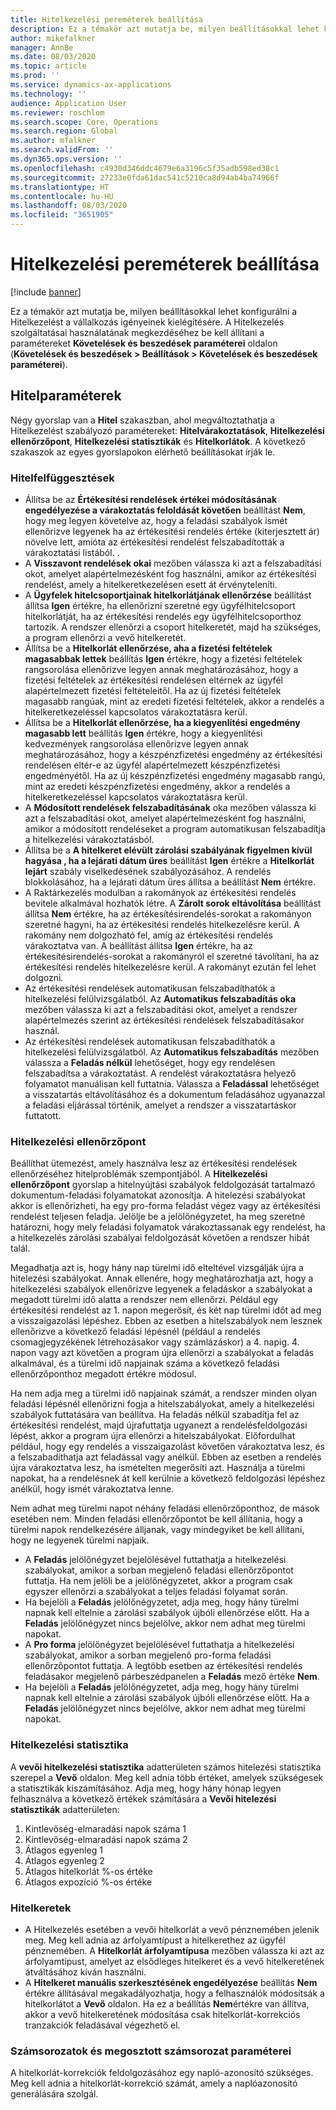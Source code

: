```yaml
---
title: Hitelkezelési pereméterek beállítása
description: Ez a témakör azt mutatja be, milyen beállításokkal lehet konfigurálni a Hitelkezelést a vállalkozás igényeinek kielégítésére.
author: mikefalkner
manager: AnnBe
ms.date: 08/03/2020
ms.topic: article
ms.prod: ''
ms.service: dynamics-ax-applications
ms.technology: ''
audience: Application User
ms.reviewer: roschlom
ms.search.scope: Core, Operations
ms.search.region: Global
ms.author: mfalkner
ms.search.validFrom: ''
ms.dyn365.ops.version: ''
ms.openlocfilehash: c4930d346ddc4679e6a3196c5f35adb598ed38c1
ms.sourcegitcommit: 27233e0fda61dac541c5210ca8d94ab4ba74966f
ms.translationtype: HT
ms.contentlocale: hu-HU
ms.lasthandoff: 08/03/2020
ms.locfileid: "3651905"
---
```

# <a name="credit-management-parameters-setup"></a>Hitelkezelési pereméterek beállítása

[!include [banner](../includes/banner.md)]

Ez a témakör azt mutatja be, milyen beállításokkal lehet konfigurálni a Hitelkezelést a vállalkozás igényeinek kielégítésére. A Hitelkezelés szolgáltatásai használatának megkezdéséhez be kell állítani a paramétereket **Követelések és beszedések paraméterei** oldalon (**Követelések és beszedések \> Beállítások \> Követelések és beszedések paraméterei**).

## <a name="credit-parameters"></a>Hitelparaméterek

Négy gyorslap van a **Hitel** szakaszban, ahol megváltoztathatja a Hitelkezelést szabályozó paramétereket: **Hitelvárakoztatások**, **Hitelkezelési ellenőrzőpont**, **Hitelkezelési statisztikák** és **Hitelkorlátok**. A következő szakaszok az egyes gyorslapokon elérhető beállításokat írják le.

### <a name="credit-holds"></a>Hitelfelfüggesztések

- Állítsa be az **Értékesítési rendelések értékei módosításának engedélyezése a várakoztatás feloldását követően** beállítást **Nem**, hogy meg legyen követelve az, hogy a feladási szabályok ismét ellenőrizve legyenek ha az értékesítési rendelés értéke (kiterjesztett ár) növelve lett, amióta az értékesítési rendelést felszabadították a várakoztatási listából. .
- A **Visszavont rendelések okai** mezőben válassza ki azt a felszabadítási okot, amelyet alapértelmezésként fog használni, amikor az értékesítési rendelést, amely a hitelkeretkezelésen esett át érvényteleníti.
- A **Ügyfelek hitelcsoportjainak hitelkorlátjának ellenőrzése** beállítást állítsa **Igen** értékre, ha ellenőrizni szeretné egy ügyfélhitelcsoport hitelkorlátját, ha az értékesítési rendelés egy ügyfélhitelcsoporthoz tartozik. A rendszer ellenőrzi a csoport hitelkeretét, majd ha szükséges, a program ellenőrzi a vevő hitelkeretét.
- Állítsa be a **Hitelkorlát ellenőrzése, aha a fizetési feltételek magasabbak lettek** beállítás **Igen** értékre, hogy a fizetési feltételek rangsorolása ellenőrizve legyen annak meghatározásához, hogy a fizetési feltételek az értékesítési rendelésen eltérnek az ügyfél alapértelmezett fizetési feltételeitől. Ha az új fizetési feltételek magasabb rangúak, mint az eredeti fizetési feltételek, akkor a rendelés a hitelkeretkezeléssel kapcsolatos várakoztatásra kerül.
- Állítsa be a **Hitelkorlát ellenőrzése, ha a kiegyenlítési engedmény magasabb lett** beállítás **Igen** értékre, hogy a kiegyenlítési kedvezmények rangsorolása ellenőrizve legyen annak meghatározásához, hogy a készpénzfizetési engedmény az értékesítési rendelésen eltér-e az ügyfél alapértelmezett készpénzfizetési engedményétől. Ha az új készpénzfizetési engedmény magasabb rangú, mint az eredeti készpénzfizetési engedmény, akkor a rendelés a hitelkeretkezeléssel kapcsolatos várakoztatásra kerül.
- A **Módosított rendelések felszabadításának** oka mezőben válassza ki azt a felszabadítási okot, amelyet alapértelmezésként fog használni, amikor a módosított rendeléseket a program automatikusan felszabadítja a hitelkezelési várakoztatásból.
- Állítsa be a **A hitelkeret elévült zárolási szabályának figyelmen kívül hagyása , ha a lejárati dátum üres** beállítást **Igen** értékre a **Hitelkorlát lejárt** szabály viselkedésének szabályozásához. A rendelés blokkolásához, ha a lejárati dátum üres állítsa a beállítást **Nem** értékre.
- A Raktárkezelés modulban a rakományok az értékesítési rendelés bevitele alkalmával hozhatók létre. A **Zárolt sorok eltávolítása** beállítást állítsa **Nem** értékre, ha az értékesítésirendelés-sorokat a rakományon szeretné hagyni, ha az értékesítési rendelés hitelkezelésre kerül. A rakomány nem dolgozható fel, amíg az értékesítési rendelés várakoztatva van. A beállítást állítsa **Igen** értékre, ha az értékesítésirendelés-sorokat a rakományról el szeretné távolítani, ha az értékesítési rendelés hitelkezelésre kerül. A rakományt ezután fel lehet dolgozni.
- Az értékesítési rendelések automatikusan felszabadíthatók a hitelkezelési felülvizsgálatból. Az **Automatikus felszabadítás oka** mezőben válassza ki azt a felszabadítási okot, amelyet a rendszer alapértelmezés szerint az értékesítési rendelések felszabadításakor használ.
- Az értékesítési rendelések automatikusan felszabadíthatók a hitelkezelési felülvizsgálatból. Az **Automatikus felszabadítás** mezőben válassza a **Feladás nélkül** lehetőséget, hogy egy rendelésen felszabadítsa a várakoztatást. A rendelést várakoztatásra helyező folyamatot manuálisan kell futtatnia. Válassza a **Feladással** lehetőséget a visszatartás eltávolításához és a dokumentum feladásához ugyanazzal a feladási eljárással történik, amelyet a rendszer a visszatartáskor futtatott.

### <a name="credit-management-checkpoint"></a>Hitelkezelési ellenőrzőpont

Beállíthat ütemezést, amely használva lesz az értékesítési rendelések ellenőrzéséhez hitelproblémák szempontjából. A **Hitelkezelési ellenőrzőpont** gyorslap a hitelnyújtási szabályok feldolgozását tartalmazó dokumentum-feladási folyamatokat azonosítja. A hitelezési szabályokat akkor is ellenőrizheti, ha egy pro-forma feladást végez vagy az értékesítési rendelést teljesen feladja. Jelölje be a jelölőnégyzetet, ha meg szeretné határozni, hogy mely feladási folyamatok várakoztassanak egy rendelést, ha a hitelkezelés zárolási szabályai feldolgozását követően a rendszer hibát talál.

Megadhatja azt is, hogy hány nap türelmi idő elteltével vizsgálják újra a hitelezési szabályokat. Annak ellenére, hogy meghatározhatja azt, hogy a hitelkezelési szabályok ellenőrizve legyenek a feladáskor a szabályokat a megadott türelmi idő alatta a rendszer nem ellenőrzi. Például egy értékesítési rendelést az 1. napon megerősít, és két nap türelmi időt ad meg a visszaigazolási lépéshez. Ebben az esetben a hitelszabályok nem lesznek ellenőrizve a következő feladási lépésnél (például a rendelés csomagjegyzékének létrehozásakor vagy számlázáskor) a 4. napig. 4. napon vagy azt követően a program újra ellenőrzi a szabályokat a feladás alkalmával, és a türelmi idő napjainak száma a következő feladási ellenőrzőponthoz megadott értékre módosul.

Ha nem adja meg a türelmi idő napjainak számát, a rendszer minden olyan feladási lépésnél ellenőrizni fogja a hitelszabályokat, amely a hitelkezelési szabályok futtatására van beállítva. Ha feladás nélkül szabadítja fel az értékesítési rendelést, majd újrafuttatja ugyanezt a rendelésfeldolgozási lépést, akkor a program újra ellenőrzi a hitelszabályokat. Előfordulhat például, hogy egy rendelés a visszaigazolást követően várakoztatva lesz, és a felszabadíthatja azt feladással vagy anélkül. Ebben az esetben a rendelés újra várakoztatva lesz, ha ismételten megerősíti azt. Használja a türelmi napokat, ha a rendelésnek át kell kerülnie a következő feldolgozási lépéshez anélkül, hogy ismét várakoztatva lenne.

Nem adhat meg türelmi napot néhány feladási ellenőrzőponthoz, de mások esetében nem. Minden feladási ellenőrzőpontot be kell állítania, hogy a türelmi napok rendelkezésére álljanak, vagy mindegyiket be kell állítani, hogy ne legyenek türelmi napjaik.

- A **Feladás** jelölőnégyzet bejelölésével futtathatja a hitelkezelési szabályokat, amikor a sorban megjelenő feladási ellenőrzőpontot futtatja. Ha nem jelöli be a jelölőnégyzetet, akkor a program csak egyszer ellenőrzi a szabályokat a teljes feladási folyamat során.
- Ha bejelöli a **Feladás** jelölőnégyzetet, adja meg, hogy hány türelmi napnak kell eltelnie a zárolási szabályok újbóli ellenőrzése előtt. Ha a **Feladás** jelölőnégyzet nincs bejelölve, akkor nem adhat meg türelmi napokat.
- A **Pro forma** jelölőnégyzet bejelölésével futtathatja a hitelkezelési szabályokat, amikor a sorban megjelenő pro-forma feladási ellenőrzőpontot futtatja. A legtöbb esetben az értékesítési rendelés feladásakor megjelenő párbeszédpanelen a **Feladás** mező értéke **Nem**.
- Ha bejelöli a **Feladás** jelölőnégyzetet, adja meg, hogy hány türelmi napnak kell eltelnie a zárolási szabályok újbóli ellenőrzése előtt. Ha a **Feladás** jelölőnégyzet nincs bejelölve, akkor nem adhat meg türelmi napokat.

### <a name="credit-management-statistics"></a>Hitelkezelési statisztika

A **vevői hitelkezelési statisztika** adatterületen számos hitelezési statisztika szerepel a **Vevő** oldalon. Meg kell adnia több értéket, amelyek szükségesek a statisztikák kiszámításához. Adja meg, hogy hány hónap legyen felhasználva a következő értékek számítására a **Vevői hitelezési statisztikák** adatterületen:

1. Kintlevőség-elmaradási napok száma 1
2. Kintlevőség-elmaradási napok száma 2
3. Átlagos egyenleg 1
4. Átlagos egyenleg 2
5. Átlagos hitelkorlát %-os értéke
6. Átlagos expozíció %-os értéke

### <a name="credit-limits"></a>Hitelkeretek

- A Hitelkezelés esetében a vevői hitelkorlát a vevő pénznemében jelenik meg. Meg kell adnia az árfolyamtípust a hitelkerethez az ügyfél pénznemében. A **Hitelkorlát árfolyamtípusa** mezőben válassza ki azt az árfolyamtípust, amelyet az elsődleges hitelkeret és a vevő hitelkeretének átváltásához kíván használni.
- A **Hitelkeret manuális szerkesztésének engedélyezése** beállítás **Nem** értékre állításával megakadályozhatja, hogy a felhasználók módosítsák a hitelkorlátot a **Vevő** oldalon. Ha ez a beállítás **Nem**értékre van állítva, akkor a vevő hitelkeretének módosítása csak hitelkorlát-korrekciós tranzakciók feladásával végezhető el.

### <a name="number-sequences-and-shared-number-sequence-parameters"></a>Számsorozatok és megosztott számsorozat paraméterei

A hitelkorlát-korrekciók feldolgozásához egy napló-azonosító szükséges. Meg kell adnia a hitelkorlát-korrekció számát, amely a naplóazonosító generálására szolgál.
